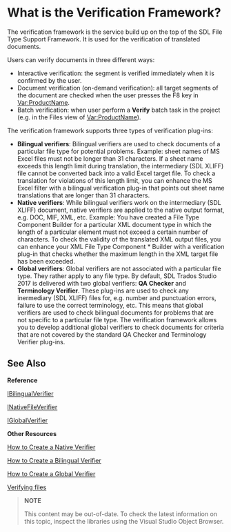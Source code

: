 What is the Verification Framework?
==

The verification framework is the service build up on the top of the SDL File Type Support Framework. It is used for the verification of translated documents.

Users can verify documents in three different ways:

* Interactive verification: the segment is verified immediately when it is confirmed by the user.
* Document verification (on-demand verification): all target segments of the document are checked when the user presses the F8 key in <Var:ProductName>.
* Batch verification: when user perform a **Verify** batch task in the project (e.g. in the Files view of <Var:ProductName>).

The verification framework supports three types of verification plug-ins:

 * **Bilingual verifiers**: Bilingual verifiers are used to check documents of a particular file type for potential problems. Example: sheet names of MS Excel files must not be longer than 31 characters. If a sheet name exceeds this length limit during translation, the intermediary (SDL XLIFF) file cannot be converted back into a valid Excel target file. To check a translation for violations of this length limit, you can enhance the MS Excel filter with a bilingual verification plug-in that points out sheet name translations that are longer than 31 characters.
 * **Native verifiers**: While bilingual verifiers work on the intermediary (SDL XLIFF) document, native verifiers are applied to the native output format, e.g. DOC, MIF, XML, etc. Example: You have created a File Type Component Builder for a particular XML document type in which the length of a particular element must not exceed a certain number of characters. To check the validity of the translated XML output files, you can enhance your XML File Type Component  * Builder with a verification plug-in that checks whether the maximum length in the XML target file has been exceeded.
 * **Global verifiers**: Global verifiers are not associated with a particular file type. They rather apply to any file type. By default, SDL Trados Studio 2017 is delivered with two global verifiers: **QA Checker** and **Terminology Verifier**. These plug-ins are used to check any inermediary (SDL XLIFF) files for, e.g. number and punctuation errors, failure to use the correct terminology, etc. This means that global verifiers are used to check bilingual documents for problems that are not specific to a particular file type. The verification framework allows you to develop additional global verifiers to check documents for criteria that are not covered by the standard QA Checker and Terminology Verifier plug-ins.


See Also
--

**Reference**

[IBilingualVerifier](../../api/filetypesupport/Sdl.FileTypeSupport.Framework.BilingualApi.IBilingualVerifier.yml)

[INativeFileVerifier](../../api/filetypesupport/Sdl.FileTypeSupport.Framework.NativeApi.INativeFileVerifier.yml)

[IGlobalVerifier](../../api/verification/Sdl.Verification.Api.IGlobalVerifier.yml)

**Other Resources**

[How to Create a Native Verifier](create_a_native_verifier_introduction.md)

[How to Create a Bilingual Verifier](create_a_bilingual_verifier_introduction.md)

[How to Create a Global Verifier](global_verifier_introduction.md)

[Verifying files](verifying_files.md)

>**NOTE**
>
> This content may be out-of-date. To check the latest information on this topic, inspect the libraries using the Visual Studio Object Browser.